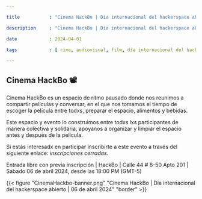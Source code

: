```yaml
---

title           : "Cinema HackBo | Día internacional del hackerspace abierto"

description     : "Cinema HackBo | Día internacional del hackerspace abierto"

date            : 2024-04-01

tags            : [ cine, audiovisual, film, día internacional del hackerspace abierto, Cinema HackBo ]

---
```


## Cinema HackBo 📽  

Cinema HackBo es un espacio de ritmo pausado
donde nos reunimos a compartir películas y conversar,
en el que nos tomamos el tiempo de escoger la película entre todxs, 
preparar el espacio, alimentos y bebidas.

Este espacio y evento lo construimos entre todxs lxs participantes 
de manera colectiva y solidaria, 
apoyanos a organizar y limpiar el espacio antes y después de la película.

Si estás interesadx en participar 
inscribirte a este evento 
a través del siguiente enlace:
_inscripciones cerradas_.

Entrada libre con previa inscripción | HackBo | Calle 44 # 8-50 Apto 201 | Sabado 06 de abril 2024, desde las 18:00 PM (GMT-5)

{{< figure "CinemaHackbo-banner.png" "Cinema HackBo | Día internacional del hackerspace abierto | 06 de abril 2024" "border" >}}

